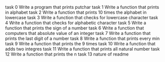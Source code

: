task 0 Write a program that prints putchar
task 1 Write a function that prints in alphabet
task 2 Write a function that prints 10 times the alphabet in lowercase
task 3 Write a function that checks for lowercase character
task 4 Write a function that checks for alphabetic character
task 5 Write a function that prints the sign of a number
task 6 Write a function that computers that absolute value of an integer
task 7 Write a function that prints the last digit of a number
task 8 Write a function that prints every min
task 9 Write a function that prints the 9 times
task 10 Write a function that adds two integres
task 11 Write a function that prints all natural number
task 12 Write a function that prints the n
task 13 nature of readme
